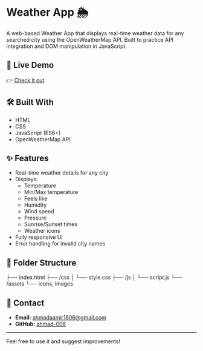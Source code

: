 # Weather App 🌦️

A web-based Weather App that displays real-time weather data for any searched city using the OpenWeatherMap API. Built to practice API integration and DOM manipulation in JavaScript.

## 🔗 Live Demo
👉 [Check it out](https://weather-app-by-aa.netlify.app/)

## 🛠️ Built With
- HTML
- CSS
- JavaScript (ES6+)
- OpenWeatherMap API

## ✨ Features
- Real-time weather details for any city
- Displays:
  - Temperature
  - Min/Max temperature
  - Feels like
  - Humidity
  - Wind speed
  - Pressure
  - Sunrise/Sunset times
  - Weather icons
- Fully responsive UI
- Error handling for invalid city names

## 📂 Folder Structure
├── index.html
├── /css
│ └── style.css
├── /js
│ └── script.js
└── /assets
└── icons, images

## 📧 Contact
- **Email:** ahmadaamir1806@gmail.com
- **GitHub:** [ahmad-006](https://github.com/ahmad-006)

---

Feel free to use it and suggest improvements!

